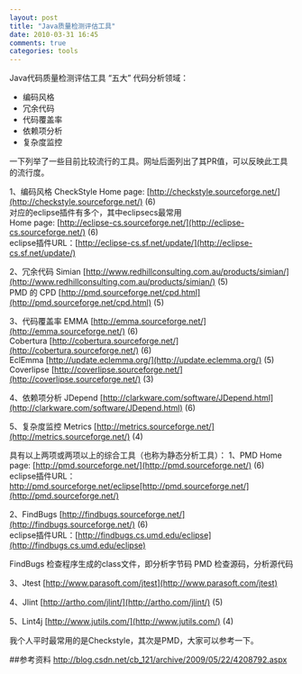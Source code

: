 ```yaml
---
layout: post
title: "Java质量检测评估工具"
date: 2010-03-31 16:45
comments: true
categories: tools
---
```

Java代码质量检测评估工具
“五大” 代码分析领域：

* 编码风格
* 冗余代码
* 代码覆盖率
* 依赖项分析
* 复杂度监控

一下列举了一些目前比较流行的工具。网址后面列出了其PR值，可以反映此工具的流行度。

1、编码风格
CheckStyle
Home page: [http://checkstyle.sourceforge.net/](http://checkstyle.sourceforge.net/) (6)  
对应的eclipse插件有多个，其中eclipsecs最常用  
Home page: [http://eclipse-cs.sourceforge.net/](http://eclipse-cs.sourceforge.net/) (6)  
eclipse插件URL：[http://eclipse-cs.sf.net/update/](http://eclipse-cs.sf.net/update/)

2、冗余代码
Simian [http://www.redhillconsulting.com.au/products/simian/](http://www.redhillconsulting.com.au/products/simian/) (5)  
PMD 的 CPD [http://pmd.sourceforge.net/cpd.html](http://pmd.sourceforge.net/cpd.html) (5)
<!--more-->
3、代码覆盖率
EMMA  [http://emma.sourceforge.net/](http://emma.sourceforge.net/) (6)  
Cobertura  [http://cobertura.sourceforge.net/](http://cobertura.sourceforge.net/) (6)  
EclEmma [http://update.eclemma.org/](http://update.eclemma.org/) (5)  
Coverlipse [http://coverlipse.sourceforge.net/](http://coverlipse.sourceforge.net/) (3)

4、依赖项分析
JDepend [http://clarkware.com/software/JDepend.html](http://clarkware.com/software/JDepend.html) (6)

5、复杂度监控
Metrics [http://metrics.sourceforge.net/](http://metrics.sourceforge.net/) (4)

具有以上两项或两项以上的综合工具（也称为静态分析工具）：
1、PMD
Home page: [http://pmd.sourceforge.net/](http://pmd.sourceforge.net/) (6)  
eclipse插件URL：http://pmd.sourceforge.net/eclipse[http://pmd.sourceforge.net/](http://pmd.sourceforge.net/)

2、FindBugs [http://findbugs.sourceforge.net/](http://findbugs.sourceforge.net/) (6)  
eclipse插件URL：[http://findbugs.cs.umd.edu/eclipse](http://findbugs.cs.umd.edu/eclipse)

FindBugs 检查程序生成的class文件，即分析字节码
PMD 检查源码，分析源代码

3、Jtest [http://www.parasoft.com/jtest](http://www.parasoft.com/jtest)

4、Jlint [http://artho.com/jlint/](http://artho.com/jlint/) (5)

5、Lint4j [http://www.jutils.com/](http://www.jutils.com/) (4)

我个人平时最常用的是Checkstyle，其次是PMD，大家可以参考一下。

##参考资料
<http://blog.csdn.net/cb_121/archive/2009/05/22/4208792.aspx>
